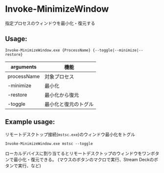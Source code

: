 # Invoke-MinimizeWindow

指定プロセスのウィンドウを最小化・復元する

## Usage:

```
Invoke-MinimizeWindow.exe {ProcessName} {--toggle|--minimize|--restore}
```

| arguments | 機能 |
| ---- | ---- |
| processName | 対象プロセス |
| -minimize | 最小化 |
| -restore  | 最小化から復元 |
| -toggle   | 最小化と復元のトグル |
 
## Example usage:

リモートデスクトップ接続(`mstsc.exe`)のウィンドウ最小化をトグル
```
Invoke-MinimizeWindow.exe mstsc --toggle
```

ローカルデバイスに割り当てるとリモートデスクトップのウィンドウをワンボタンで最小化・復元できる。
(マウスのボタンのマクロで実行、Stream Deckのボタンで実行、など)
